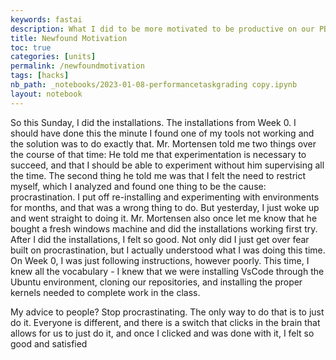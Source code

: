 ```yaml
---
keywords: fastai
description: What I did to be more motivated to be productive on our PBL
title: Newfound Motivation
toc: true
categories: [units]
permalink: /newfoundmotivation
tags: [hacks]
nb_path: _notebooks/2023-01-08-performancetaskgrading copy.ipynb
layout: notebook
---
```


<!--
#################################################
### THIS FILE WAS AUTOGENERATED! DO NOT EDIT! ###
#################################################
# file to edit: _notebooks/2023-01-08-performancetaskgrading copy.ipynb
-->

<div class="container" id="notebook-container">
        
<div class="cell border-box-sizing text_cell rendered"><div class="inner_cell">
<div class="text_cell_render border-box-sizing rendered_html">
<p>So this Sunday, I did the installations. The installations from Week 0. I should have done this the minute I found one of my tools not working and the solution was to do exactly that. Mr. Mortensen told me two things over the course of that time: He told me that experimentation is necessary to succeed, and that I should be able to experiment without him supervising all the time. The second thing he told me was that I felt the need to restrict myself, which I analyzed and found one thing to be the cause: procrastination. I put off re-installing and experimenting with environments for months, and that was a wrong thing to do. But yesterday, I just woke up and went straight to doing it. Mr. Mortensen also once let me know that he bought a fresh windows machine and did the installations working first try. After I did the installations, I felt so good. Not only did I just get over fear built on procrastination, but I actually understood what I was doing this time. On Week 0, I was just following instructions, however poorly. This time, I knew all the vocabulary - I knew that we were installing VsCode through the Ubuntu environment, cloning our repositories, and installing the proper kernels needed to complete work in the class.</p>
<p>My advice to people? Stop procrastinating. The only way to do that is to just do it. Everyone is different, and there is a switch that clicks in the brain that allows for us to just do it, and once I clicked and was done with it, I felt so good and satisfied</p>

</div>
</div>
</div>
</div>
 

